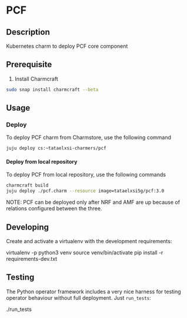 <!--
 Copyright 2020 Tata Elxsi

 Licensed under the Apache License, Version 2.0 (the License); you may
 not use this file except in compliance with the License. You may obtain
 a copy of the License at

         http://www.apache.org/licenses/LICENSE-2.0

 Unless required by applicable law or agreed to in writing, software
 distributed under the License is distributed on an AS IS BASIS, WITHOUT
 WARRANTIES OR CONDITIONS OF ANY KIND, either express or implied. See the
 License for the specific language governing permissions and limitations
 under the License.

 For those usages not covered by the Apache License, Version 2.0 please
 contact: canonical@tataelxsi.onmicrosoft.com

 To get in touch with the maintainers, please contact:
 canonical@tataelxsi.onmicrosoft.com
-->

# PCF

## Description

Kubernetes charm to deploy PCF core component

## Prerequisite

1. Install Charmcraft

```bash
sudo snap install charmcraft --beta
```

## Usage

### Deploy

To deploy PCF charm from Charmstore, use the following command

```bash
juju deploy cs:~tataelxsi-charmers/pcf
```

#### Deploy from local repository

To deploy PCF from local repository, use the following commands

```bash
charmcraft build
juju deploy ./pcf.charm --resource image=tataelxsi5g/pcf:3.0
```

NOTE: PCF can be deployed only after NRF and AMF are up because of
relations configured between the three.

## Developing

Create and activate a virtualenv with the development requirements:

virtualenv -p python3 venv
source venv/bin/activate
pip install -r requirements-dev.txt

## Testing

The Python operator framework includes a very nice harness for testing
operator behaviour without full deployment. Just `run_tests`:

./run_tests
